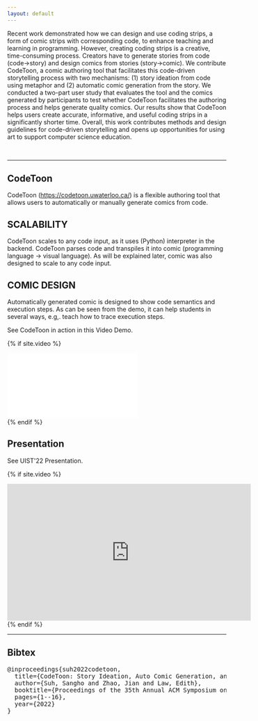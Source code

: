 ```yaml
---
layout: default
---
```


Recent work demonstrated how we can design and use coding strips, a form of comic strips with corresponding code, to enhance teaching and learning in programming. However, creating coding strips is a creative, time-consuming process. Creators have to generate stories from code (code->story) and design comics from stories (story->comic). We contribute CodeToon, a comic authoring tool that facilitates this code-driven storytelling process with two mechanisms: (1) story ideation from code using metaphor and (2) automatic comic generation from the story. We conducted a two-part user study that evaluates the tool and the comics generated by participants to test whether CodeToon facilitates the authoring process and helps generate quality comics. Our results show that CodeToon helps users create accurate, informative, and useful coding strips in a significantly shorter time. Overall, this work contributes methods and design guidelines for code-driven storytelling and opens up opportunities for using art to support computer science education.

<br/>

------

## CodeToon
CodeToon (<a href="https://codetoon.uwaterloo.ca/" target="_blank">https://codetoon.uwaterloo.ca/</a>) is a flexible authoring tool that allows users to automatically or manually generate comics from code.

## SCALABILITY
CodeToon scales to any code input, as it uses (Python) interpreter in the backend. CodeToon parses code and transpiles it into comic (programming language -> visual language). As will be explained later, comic was also designed to scale to any code input.

## COMIC DESIGN
Automatically generated comic is designed to show code semantics and execution steps. As can be seen from the demo, it can help students in several ways, e.g,. teach how to trace execution steps.


See <span class="sys-name">CodeToon</span> in action in this Video Demo.

{% if site.video %}
<div class="video-wrapper">
  <iframe src="{{site.video}}&color=white&rel=0&modestlogo=1" id="yt-video" frameborder="0" allow="accelerometer; autoplay; clipboard-write; encrypted-media; gyroscope; picture-in-picture" allowfullscreen></iframe>
</div>
{% endif %}

## Presentation

See UIST'22 Presentation.

{% if site.video %}
<div class="video-wrapper">
  <!-- <iframe src="{{site.talk}}&color=white&rel=0&modestlogo=1" id="yt-video" frameborder="0" allow="accelerometer; autoplay; clipboard-write; encrypted-media; gyroscope; picture-in-picture" allowfullscreen></iframe> -->
  <iframe width="560" height="315" src="https://www.youtube.com/embed/VkC54ZNO_HU?si=Ad0H_UwrBv8SqfmR&amp;start=8770" title="YouTube video player" frameborder="0" allow="accelerometer; autoplay; clipboard-write; encrypted-media; gyroscope; picture-in-picture; web-share" referrerpolicy="strict-origin-when-cross-origin" allowfullscreen></iframe>
</div>
{% endif %}

------

## Bibtex
<pre>
@inproceedings{suh2022codetoon,
  title={CodeToon: Story Ideation, Auto Comic Generation, and Structure Mapping for Code-Driven Storytelling},
  author={Suh, Sangho and Zhao, Jian and Law, Edith},
  booktitle={Proceedings of the 35th Annual ACM Symposium on User Interface Software and Technology},
  pages={1--16},
  year={2022}
}
</pre>